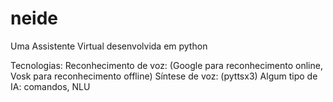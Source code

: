 # neide
Uma Assistente Virtual desenvolvida em python


Tecnologias:
    Reconhecimento de voz: (Google para reconhecimento online, Vosk para reconhecimento offline)
    Síntese de voz: (pyttsx3)
    Algum tipo de IA: comandos, NLU
    